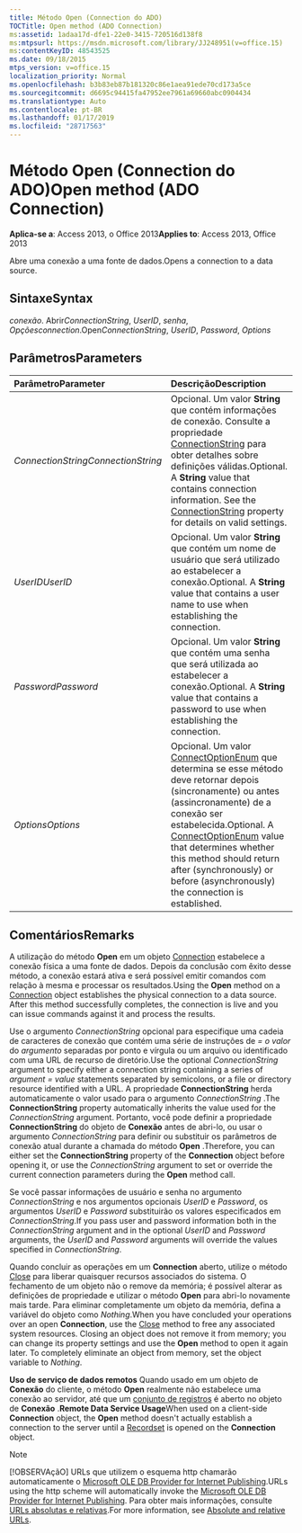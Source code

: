 ```yaml
---
title: Método Open (Connection do ADO)
TOCTitle: Open method (ADO Connection)
ms:assetid: 1adaa17d-dfe1-22e0-3415-720516d138f8
ms:mtpsurl: https://msdn.microsoft.com/library/JJ248951(v=office.15)
ms:contentKeyID: 48543525
ms.date: 09/18/2015
mtps_version: v=office.15
localization_priority: Normal
ms.openlocfilehash: b3b83eb87b181320c86e1aea91ede70cd173a5ce
ms.sourcegitcommit: d6695c94415fa47952ee7961a69660abc0904434
ms.translationtype: Auto
ms.contentlocale: pt-BR
ms.lasthandoff: 01/17/2019
ms.locfileid: "28717563"
---
```

# <a name="open-method-ado-connection"></a><span data-ttu-id="9ab0a-102">Método Open (Connection do ADO)</span><span class="sxs-lookup"><span data-stu-id="9ab0a-102">Open method (ADO Connection)</span></span>

<span data-ttu-id="9ab0a-103">**Aplica-se a**: Access 2013, o Office 2013</span><span class="sxs-lookup"><span data-stu-id="9ab0a-103">**Applies to**: Access 2013, Office 2013</span></span>
 
<span data-ttu-id="9ab0a-104">Abre uma conexão a uma fonte de dados.</span><span class="sxs-lookup"><span data-stu-id="9ab0a-104">Opens a connection to a data source.</span></span>

## <a name="syntax"></a><span data-ttu-id="9ab0a-105">Sintaxe</span><span class="sxs-lookup"><span data-stu-id="9ab0a-105">Syntax</span></span>

<span data-ttu-id="9ab0a-106">*conexão*. Abrir*ConnectionString*, *UserID*, *senha*, *Opções*</span><span class="sxs-lookup"><span data-stu-id="9ab0a-106">*connection*.Open*ConnectionString*, *UserID*, *Password*, *Options*</span></span>

## <a name="parameters"></a><span data-ttu-id="9ab0a-107">Parâmetros</span><span class="sxs-lookup"><span data-stu-id="9ab0a-107">Parameters</span></span>

|<span data-ttu-id="9ab0a-108">Parâmetro</span><span class="sxs-lookup"><span data-stu-id="9ab0a-108">Parameter</span></span>|<span data-ttu-id="9ab0a-109">Descrição</span><span class="sxs-lookup"><span data-stu-id="9ab0a-109">Description</span></span>|
|:--------|:----------|
|<span data-ttu-id="9ab0a-110">*ConnectionString*</span><span class="sxs-lookup"><span data-stu-id="9ab0a-110">*ConnectionString*</span></span> |<span data-ttu-id="9ab0a-p101">Opcional. Um valor **String** que contém informações de conexão. Consulte a propriedade [ConnectionString](connectionstring-property-ado.md) para obter detalhes sobre definições válidas.</span><span class="sxs-lookup"><span data-stu-id="9ab0a-p101">Optional. A **String** value that contains connection information. See the [ConnectionString](connectionstring-property-ado.md) property for details on valid settings.</span></span>|
|<span data-ttu-id="9ab0a-114">*UserID*</span><span class="sxs-lookup"><span data-stu-id="9ab0a-114">*UserID*</span></span> |<span data-ttu-id="9ab0a-p102">Opcional. Um valor **String** que contém um nome de usuário que será utilizado ao estabelecer a conexão.</span><span class="sxs-lookup"><span data-stu-id="9ab0a-p102">Optional. A **String** value that contains a user name to use when establishing the connection.</span></span>|
|<span data-ttu-id="9ab0a-117">*Password*</span><span class="sxs-lookup"><span data-stu-id="9ab0a-117">*Password*</span></span> |<span data-ttu-id="9ab0a-p103">Opcional. Um valor **String** que contém uma senha que será utilizada ao estabelecer a conexão.</span><span class="sxs-lookup"><span data-stu-id="9ab0a-p103">Optional. A **String** value that contains a password to use when establishing the connection.</span></span>|
|<span data-ttu-id="9ab0a-120">*Options*</span><span class="sxs-lookup"><span data-stu-id="9ab0a-120">*Options*</span></span> |<span data-ttu-id="9ab0a-p104">Opcional. Um valor [ConnectOptionEnum](connectoptionenum.md) que determina se esse método deve retornar depois (sincronamente) ou antes (assincronamente) de a conexão ser estabelecida.</span><span class="sxs-lookup"><span data-stu-id="9ab0a-p104">Optional. A [ConnectOptionEnum](connectoptionenum.md) value that determines whether this method should return after (synchronously) or before (asynchronously) the connection is established.</span></span>|

## <a name="remarks"></a><span data-ttu-id="9ab0a-123">Comentários</span><span class="sxs-lookup"><span data-stu-id="9ab0a-123">Remarks</span></span>

<span data-ttu-id="9ab0a-p105">A utilização do método **Open** em um objeto [Connection](connection-object-ado.md) estabelece a conexão física a uma fonte de dados. Depois da conclusão com êxito desse método, a conexão estará ativa e será possível emitir comandos com relação à mesma e processar os resultados.</span><span class="sxs-lookup"><span data-stu-id="9ab0a-p105">Using the **Open** method on a [Connection](connection-object-ado.md) object establishes the physical connection to a data source. After this method successfully completes, the connection is live and you can issue commands against it and process the results.</span></span>

<span data-ttu-id="9ab0a-126">Use o argumento *ConnectionString* opcional para especifique uma cadeia de caracteres de conexão que contém uma série de instruções de *= o valor* do *argumento* separadas por ponto e vírgula ou um arquivo ou identificado com uma URL de recurso de diretório.</span><span class="sxs-lookup"><span data-stu-id="9ab0a-126">Use the optional *ConnectionString* argument to specify either a connection string containing a series of *argument* *= value* statements separated by semicolons, or a file or directory resource identified with a URL.</span></span> <span data-ttu-id="9ab0a-127">A propriedade **ConnectionString** herda automaticamente o valor usado para o argumento *ConnectionString* .</span><span class="sxs-lookup"><span data-stu-id="9ab0a-127">The **ConnectionString** property automatically inherits the value used for the *ConnectionString* argument.</span></span> <span data-ttu-id="9ab0a-128">Portanto, você pode definir a propriedade **ConnectionString** do objeto de **Conexão** antes de abri-lo, ou usar o argumento *ConnectionString* para definir ou substituir os parâmetros de conexão atual durante a chamada do método **Open** .</span><span class="sxs-lookup"><span data-stu-id="9ab0a-128">Therefore, you can either set the **ConnectionString** property of the **Connection** object before opening it, or use the *ConnectionString* argument to set or override the current connection parameters during the **Open** method call.</span></span>

<span data-ttu-id="9ab0a-129">Se você passar informações de usuário e senha no argumento *ConnectionString* e nos argumentos opcionais *UserID* e *Password*, os argumentos *UserID* e *Password* substituirão os valores especificados em *ConnectionString*.</span><span class="sxs-lookup"><span data-stu-id="9ab0a-129">If you pass user and password information both in the *ConnectionString* argument and in the optional *UserID* and *Password* arguments, the *UserID* and *Password* arguments will override the values specified in *ConnectionString*.</span></span>

<span data-ttu-id="9ab0a-p107">Quando concluir as operações em um **Connection** aberto, utilize o método [Close](close-method-ado.md) para liberar quaisquer recursos associados do sistema. O fechamento de um objeto não o remove da memória; é possível alterar as definições de propriedade e utilizar o método **Open** para abri-lo novamente mais tarde. Para eliminar completamente um objeto da memória, defina a variável do objeto como *Nothing*.</span><span class="sxs-lookup"><span data-stu-id="9ab0a-p107">When you have concluded your operations over an open **Connection**, use the [Close](close-method-ado.md) method to free any associated system resources. Closing an object does not remove it from memory; you can change its property settings and use the **Open** method to open it again later. To completely eliminate an object from memory, set the object variable to *Nothing*.</span></span>

<span data-ttu-id="9ab0a-133">**Uso de serviço de dados remotos** Quando usado em um objeto de **Conexão** do cliente, o método **Open** realmente não estabelece uma conexão ao servidor, até que um [conjunto de registros](recordset-object-ado.md) é aberto no objeto de **Conexão** .</span><span class="sxs-lookup"><span data-stu-id="9ab0a-133">**Remote Data Service Usage**When used on a client-side **Connection** object, the **Open** method doesn't actually establish a connection to the server until a [Recordset](recordset-object-ado.md) is opened on the **Connection** object.</span></span>

> [!NOTE]
> <span data-ttu-id="9ab0a-134">[!OBSERVAçãO] URLs que utilizem o esquema http chamarão automaticamente o [Microsoft OLE DB Provider for Internet Publishing](microsoft-ole-db-provider-for-internet-publishing.md).</span><span class="sxs-lookup"><span data-stu-id="9ab0a-134">URLs using the http scheme will automatically invoke the [Microsoft OLE DB Provider for Internet Publishing](microsoft-ole-db-provider-for-internet-publishing.md).</span></span> <span data-ttu-id="9ab0a-135">Para obter mais informações, consulte [URLs absolutas e relativas](absolute-and-relative-urls.md).</span><span class="sxs-lookup"><span data-stu-id="9ab0a-135">For more information, see [Absolute and relative URLs](absolute-and-relative-urls.md).</span></span>


